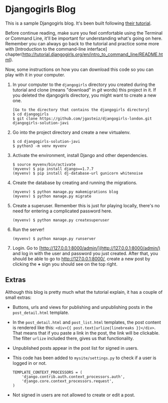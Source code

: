 # Djangogirls Blog

This is a sample Djangogirls blog. It's been built following [their tutorial](http://tutorial.djangogirls.org/en/django_start_project/README.html).

Before continue reading, make sure you feel comfortable using the Terminal or Command Line, it'll be important for understanding what's going on here. Remember you can always go back to the tutorial and practice some more with [Introduction to the command-line interface] chapter(http://tutorial.djangogirls.org/en/intro_to_command_line/README.html).

Now, some instructions on how you can download this code so you can play with it in your computer.

1. In your computer to the `djangogirls` directory you created during the tutorial and clone (means "download" in _git_ words) this project in it. If you deleted the djangogirls directory, you might want to create a new one.
    ```
    [Go to the directory that contains the djangogirls directory]
    $ cd djangogirls
    $ git clone https://github.com/jgasteiz/djangogirls-london.git djangogirls-solution-javi
    ```

2. Go into the project directory and create a new virtualenv.
    ```
    $ cd djangogirls-solution-javi
    $ python3 -m venv myvenv
    ```

3. Activate the environment, install Django and other dependencies.
    ```
    $ source myvenv/bin/activate
    (myvenv) $ pip install django==1.7.7
    (myvenv) $ pip install dj-database-url gunicorn whitenoise
    ```

4. Create the database by creating and running the migrations.
    ```
    (myvenv) $ python manage.py makemigrations blog
    (myvenv) $ python manage.py migrate
    ```

5. Create a superuser. Remember this is just for playing locally, there's no need for entering a complicated password here.
    ```
    (myvenv) $ python manage.py createsuperuser
    ```

6. Run the server!
    ```
    (myvenv) $ python manage.py runserver
    ```

7. Login. Go to [http://127.0.0.1:8000/admin/](http://127.0.0.1:8000/admin/) and log in with the user and password you just created. After that, you should be able to go to http://127.0.0.1:8000/, create a new post by clicking the **+** sign you should see on the top right.

## Extras

Although this blog is pretty much what the tutorial explain, it has a couple of small extras:

- Buttons, urls and views for publishing and unpublishing posts in the `post_detail.html` template.
- In the `post_detail.html` and `post_list.html` templates, the post content is rendered like this: `<div>{{ post.text|urlize|linebreaks }}</div>`. That means that if you paste a link in the post, the link will be clickable. The filter `urlize` included there, gives us that functionality.
- Unpublished posts appear in the post list for signed in users.
- This code has been added to `mysite/settings.py` to check if a user is logged in or not.
    ```
    TEMPLATE_CONTEXT_PROCESSORS = (
        'django.contrib.auth.context_processors.auth',
        'django.core.context_processors.request',
    )
    ```

- Not signed in users are not allowed to create or edit a post.
